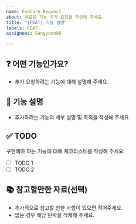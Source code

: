 ```yaml
---
name: Feature Request
about: 새로운 기능 추가 요청을 작성해 주세요.
title: "[FEAT] 기능 설명"
labels: FEAT
assignees: Sangyoon98

---
```


## ❓ 어떤 기능인가요?

- 추가 요청하려는 기능에 대해 설명해 주세요.

## 📝 기능 설명

- 추가하려는 기능의 세부 설명 및 목적을 작성해 주세요.

## ✅ TODO

구현해야 하는 기능에 대해 체크리스트를 작성해 주세요.

- [ ]  TODO 1
- [ ]  TODO 2

## 📚 참고할만한 자료(선택)

- 추가적으로 참고할 만한 사항이 있으면 적어주세요.
- 없는 경우 해당 단락을 삭제해 주세요.
